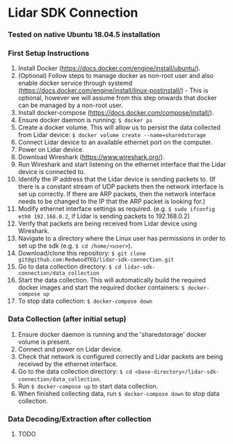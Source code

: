 # Lidar SDK Connection

### Tested on native Ubuntu 18.04.5 installation
### First Setup Instructions
1. Install Docker (https://docs.docker.com/engine/install/ubuntu/).
2. (Optional) Follow steps to manage docker as non-root user and also enable docker service through systemd (https://docs.docker.com/engine/install/linux-postinstall/) - This is optional, however we will assume from this step onwards that docker can be managed by a non-root user.
3. Install docker-compose (https://docs.docker.com/compose/install/).
4. Ensure docker daemon is running: `$ docker ps`
5. Create a docker volume. This will allow us to persist the data collected from Lidar device: `$ docker volume create --name=sharedstorage`
6. Connect Lidar device to an available ethernet port on the computer.
8. Power on Lidar device.
7. Download Wireshark (https://www.wireshark.org/).
8. Run Wireshark and start listening on the ethernet interface that the Lidar device is connected to.
9. Identify the IP address that the Lidar device is sending packets to. (If there is a constant stream of UDP packets then the network interface is set up correctly. If there are ARP packets, then the network interface needs to be changed to the IP that the ARP packet is looking for.)
10. Modify ethernet interface settings as required. (e.g. `$ sudo ifconfig eth0 192.168.0.2`, if Lidar is sending packets to 192.168.0.2)
11. Verify that packets are being received from Lidar device using Wireshark.
12. Navigate to a directory where the Linux user has permissions in order to set up the sdk (e.g. `$ cd /home/<user>`).
12. Download/clone this repository: `$ git clone git@github.com:RedwoodTEQ/lidar-sdk-connection.git`
13. Go to data collection directory: `$ cd lidar-sdk-connection/data_collection`
14. Start the data collection. This will automatically build the required docker images and start the required docker containers: `$ docker-compose up`
15. To stop data collection: `$ docker-compose down`

### Data Collection (after initial setup)
1. Ensure docker daemon is running and the 'sharedstorage' docker volume is present.
2. Connect and power on Lidar device.
3. Check that network is configured correctly and Lidar packets are being received by the ethernet interface.
4. Go to the data collection directory: `$ cd <base-directory>/lidar-sdk-connection/data_collection`.
5. Run `$ docker-compose up` to start data collection.
6. When finished collecting data, run `$ docker-compose down` to stop data collection.

### Data Decoding/Extraction after collection
1. TODO